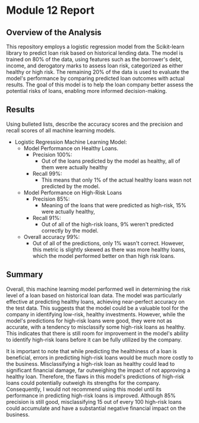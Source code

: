 # Module 12 Report 

## Overview of the Analysis

This repository employs a logistic regression model from the Scikit-learn library to predict loan risk based on historical lending data. The model is trained on 80% of the data, using features such as the borrower's debt, income, and derogatory marks to assess loan risk, categorized as either healthy or high risk. The remaining 20% of the data is used to evaluate the model's performance by comparing predicted loan outcomes with actual results. The goal of this model is to help the loan company better assess the potential risks of loans, enabling more informed decision-making.


## Results

Using bulleted lists, describe the accuracy scores and the precision and recall scores of all machine learning models.

* Logistic Regression Machine Learning Model:
    * Model Performance on Healthy Loans.
        * Precision 100%:
           *  Out of the loans predicted by the model as healthy, all of them were actually healthy
        * Recall 99%:
           * This means that only 1% of the actual healthy loans wasn not predicted by the model.
    * Model Performance on High-Risk Loans
        *  Precision 85%:
           *  Meaning of the loans that were predicted as high-risk, 15% were actually healthy,
        *  Recall 91%:
           *  Out of all of the high-risk loans, 9% weren't predicted correctly by the model.
     *  Overall accuracy 99%:
        *  Out of all of the predictions, only 1% wasn't correct. However, this metric is slightly skewed as there was more healthy loans, which the model       performed better on than high risk loans.
        
## Summary

Overall, this machine learning model performed well in determining the risk level of a loan based on historical loan data. The model was particularly effective at predicting healthy loans, achieving near-perfect accuracy on the test data. This suggests that the model could be a valuable tool for the company in identifying low-risk, healthy investments. However, while the model's predictions for high-risk loans were good, they were not as accurate, with a tendency to misclassify some high-risk loans as healthy. This indicates that there is still room for improvement in the model's ability to identify high-risk loans before it can be fully utilized by the company.

It is important to note that while predicting the healthiness of a loan is beneficial, errors in predicting high-risk loans would be much more costly to the business. Misclassifying a high-risk loan as healthy could lead to significant financial damage, far outweighing the impact of not approving a healthy loan. Therefore, the flaws in this model's predictions of high-risk loans could potentially outweigh its strengths for the company. Consequently, I would not recommend using this model until its performance in predicting high-risk loans is improved. Although 85% precision is still good, misclassifying 15 out of every 100 high-risk loans could accumulate and have a substantial negative financial impact on the business.



